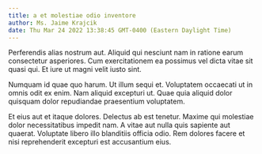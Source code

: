 ```yaml
---
title: a et molestiae odio inventore
author: Ms. Jaime Krajcik
date: Thu Mar 24 2022 13:38:45 GMT-0400 (Eastern Daylight Time)
---
```

Perferendis alias nostrum aut. Aliquid qui nesciunt nam in ratione earum consectetur asperiores. Cum exercitationem ea possimus vel dicta vitae sit quasi qui. Et iure ut magni velit iusto sint.

 Numquam id quae quo harum. Ut illum sequi et. Voluptatem occaecati ut in omnis odit ex enim. Nam aliquid excepturi ut. Quae quia aliquid dolor quisquam dolor repudiandae praesentium voluptatem.

 Et eius aut et itaque dolores. Delectus ab est tenetur. Maxime qui molestiae dolor necessitatibus impedit nam. A vitae aut nulla quis sapiente aut quaerat. Voluptate libero illo blanditiis officia odio. Rem dolores facere et nisi reprehenderit excepturi est accusantium eius.